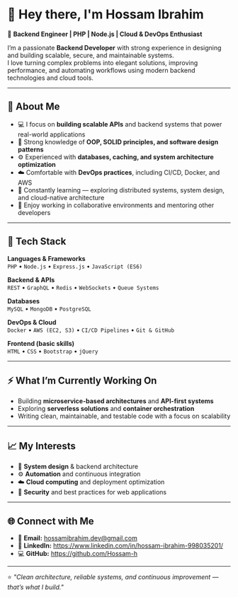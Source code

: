 # 👋 Hey there, I'm Hossam Ibrahim

🚀 **Backend Engineer | PHP | Node.js | Cloud & DevOps Enthusiast**

I’m a passionate **Backend Developer** with strong experience in designing and building scalable, secure, and maintainable systems.  
I love turning complex problems into elegant solutions, improving performance, and automating workflows using modern backend technologies and cloud tools.

---

## 🧠 About Me

- 💻 I focus on **building scalable APIs** and backend systems that power real-world applications  
- 🧩 Strong knowledge of **OOP, SOLID principles, and software design patterns**  
- ⚙️ Experienced with **databases, caching, and system architecture optimization**  
- ☁️ Comfortable with **DevOps practices**, including CI/CD, Docker, and AWS  
- 🧠 Constantly learning — exploring distributed systems, system design, and cloud-native architecture  
- 🤝 Enjoy working in collaborative environments and mentoring other developers  

---

## 🧰 Tech Stack

**Languages & Frameworks**  
`PHP` • `Node.js` • `Express.js` • `JavaScript (ES6)`  

**Backend & APIs**  
`REST` • `GraphQL` • `Redis` • `WebSockets` • `Queue Systems`  

**Databases**  
`MySQL` • `MongoDB` • `PostgreSQL`  

**DevOps & Cloud**  
`Docker` • `AWS (EC2, S3)` • `CI/CD Pipelines` • `Git & GitHub`  

**Frontend (basic skills)**  
`HTML` • `CSS` • `Bootstrap` • `jQuery`  

---

## ⚡ What I’m Currently Working On

- Building **microservice-based architectures** and **API-first systems**  
- Exploring **serverless solutions** and **container orchestration**  
- Writing clean, maintainable, and testable code with a focus on scalability  

---

## 📈 My Interests

- 🧱 **System design** & backend architecture  
- ⚙️ **Automation** and continuous integration  
- ☁️ **Cloud computing** and deployment optimization  
- 🔐 **Security** and best practices for web applications  

---

## 🌐 Connect with Me

- 📧 **Email:** [hossamibrahim.dev@gmail.com](mailto:hossamibrahim.dev@gmail.com)  
- 💼 **LinkedIn:** https://www.linkedin.com/in/hossam-ibrahim-998035201/  
- 💻 **GitHub:** https://github.com/Hossam-h

---

⭐ _"Clean architecture, reliable systems, and continuous improvement — that’s what I build."_
